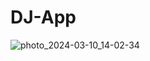 # DJ-App
![photo_2024-03-10_14-02-34](https://github.com/user-attachments/assets/978b6f7b-5bc9-4bb0-a6db-7e1cea8045f7)
